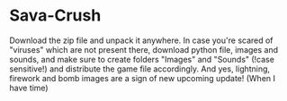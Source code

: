 # Sava-Crush
Download the zip file and unpack it anywhere. In case you're scared of "viruses" which are not present there, download python file, images and sounds, and make sure to create folders "Images" and "Sounds" (!case sensitive!) and distribute the game file accordingly. And yes, lightning, firework and bomb images are a sign of new upcoming update! (When I have time)
